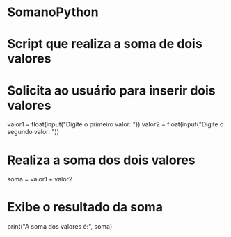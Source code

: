 # SomanoPython
# Script que realiza a soma de dois valores

# Solicita ao usuário para inserir dois valores
valor1 = float(input("Digite o primeiro valor: "))
valor2 = float(input("Digite o segundo valor: "))

# Realiza a soma dos dois valores
soma = valor1 + valor2

# Exibe o resultado da soma
print("A soma dos valores é:", soma)
